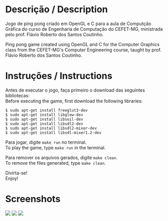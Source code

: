 # Descrição / Description
Jogo de ping pong criado em OpenGL e C para a aula de Computção Gráfica do curso de Engenharia de Computação do CEFET-MG, ministrada pelo prof. Flávio Roberto dos Santos Coutinho.

Ping pong game created using OpenGL and C for the Computer Graphics class from the CEFET-MG's Computer Engineering course, taught by prof. Flávio Roberto dos Santos Coutinho.

# Instruções / Instructions
Antes de executar o jogo, faça primeiro o download das seguintes bibliotecas:<br>
Before executing the game, first download the following libraries:
```
$ sudo apt-get install freeglut3-dev
$ sudo apt-get install libglew-dev
$ sudo apt-get install libsoil-dev
$ sudo apt-get install libsdl2-dev
$ sudo apt-get install libsdl2-mixer-dev
$ sudo apt-get install libsdl-mixer1.2-dev
```
Para jogar, digite `make run` no terminal.<br>
To play the game, type `make run` in the terminal.

Para remover os arquivos gerados, digite `make clean`.<br>
To remove the files generated, type `make clean`.

Divirta-se!<br>
Enjoy!

# Screenshots
![](https://github.com/ahset/cg-tp1/blob/master/images/Screenshot%20from%202019-09-22%2015-58-35.png?raw=true)
![](https://github.com/ahset/cg-tp1/blob/master/images/Screenshot%20from%202019-09-22%2015-59-24.png?raw=true)
![](https://github.com/ahset/cg-tp1/blob/master/images/Screenshot%20from%202019-09-22%2016-02-35.png?raw=true)
